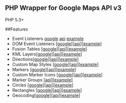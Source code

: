 PHP Wrapper for Google Maps API v3
---

PHP 5.3+

##Features

 - Event Listeners [google](http://code.google.com/apis/maps/documentation/javascript/reference.html#MapsEventListener) [api](https://github.com/galen/PHP-Google-Maps-API/blob/master/classes/event/EventListener.php) [example](https://github.com/galen/PHP-Google-Maps-API/blob/master/examples/event_listeners.php)
 - DOM Event Listeners [[google](http://code.google.com/apis/maps/documentation/javascript/reference.html#MapsEventListener)][[api](https://github.com/galen/PHP-Google-Maps-API/blob/master/classes/event/DomEventListener.php)][[example](https://github.com/galen/PHP-Google-Maps-API/blob/master/examples/event_listeners.php)]
 - Fusion Tables [[google](http://code.google.com/apis/maps/documentation/javascript/reference.html#FusionTablesLayer)][[api](https://github.com/galen/PHP-Google-Maps-API/blob/master/classes/layer/FusionTable.php)][[example](http://www.galengrover.com/projects/google-maps/examples/fusion_tables.php)]
 - KML Layers[[google](http://code.google.com/apis/maps/documentation/javascript/reference.html#KmlLayer)][[api](https://github.com/galen/PHP-Google-Maps-API/blob/master/classes/layer/KmlLayer.php)][[example](http://www.galengrover.com/projects/google-maps/examples/fusion_tables.php)]
 - Directions[[google](http://code.google.com/apis/maps/documentation/javascript/reference.html#DirectionsRenderer)][[api](https://github.com/galen/PHP-Google-Maps-API/blob/master/classes/overlay/Directions.php)][[example](http://www.galengrover.com/projects/google-maps/examples/directions.php)]
 - Custom Map Styles [[google](http://code.google.com/apis/maps/documentation/javascript/maptypes.html#StyledMaps)][[api](https://github.com/galen/PHP-Google-Maps-API/blob/master/classes/overlay/MapStyle.php)][[example](http://www.galengrover.com/projects/google-maps/examples/map_custom_styles.php)]
 - Markers [[google](http://code.google.com/apis/maps/documentation/javascript/overlays.html#Markers)][[api](https://github.com/galen/PHP-Google-Maps-API/blob/master/classes/overlay/Marker.php)][[example](http://www.galengrover.com/projects/google-maps/examples/markers_basics.php)]
 - Custom Marker Icons [[google](http://code.google.com/apis/maps/documentation/javascript/overlays.html#Icons)][[api](https://github.com/galen/PHP-Google-Maps-API/blob/master/classes/overlay/MarkerIcon.php)][[example](http://www.galengrover.com/projects/google-maps/examples/markers_custom_icons.php)]
 - Marker Groups [[api](https://github.com/galen/PHP-Google-Maps-API/blob/master/classes/overlay/MarkerGroup.php)][[example](http://www.galengrover.com/projects/google-maps/examples/markers_groups.php)]
 - Circles [[google](http://code.google.com/apis/maps/documentation/javascript/reference.html#Circle)][[api](https://github.com/galen/PHP-Google-Maps-API/blob/master/classes/overlay/Circle.php)][[example](http://www.galengrover.com/projects/google-maps/examples/shapes.php)]
 - Rectangles [[google](http://code.google.com/apis/maps/documentation/javascript/reference.html#Rectangle)][[api](https://github.com/galen/PHP-Google-Maps-API/blob/master/classes/overlay/Rectangle.php)][[example](http://www.galengrover.com/projects/google-maps/examples/shapes.php)]
 - Geocoding[[google](http://code.google.com/apis/maps/documentation/geocoding/)][[api](https://github.com/galen/PHP-Google-Maps-API/blob/master/classes/service/Geocoder.php)][[example](http://www.galengrover.com/projects/google-maps/examples/geocoding.php)]